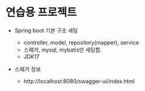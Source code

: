 # 연습용 프로젝트

- Spring boot 기본 구조 세팅
    - controller, model, repository(mapper), service
    - 스웨거, mysql, mybatis만 세팅함.
    - JDK17
  
- 스웨거 정보
    - http://localhost:8080/swagger-ui/index.html
